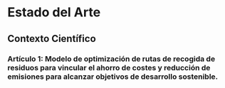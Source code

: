 # **Estado del Arte**
## Contexto Científico

### Artículo 1: Modelo de optimización de rutas de recogida de residuos para vincular el ahorro de costes y reducción de emisiones para alcanzar objetivos de desarrollo sostenible.
